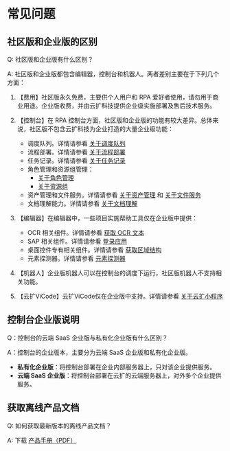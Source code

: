 # 常见问题

## 社区版和企业版的区别

Q: 社区版和企业版有什么区别？

A: 社区版和企业版都包含编辑器，控制台和机器人。两者差别主要在于下列几个方面：

1. 【费用】社区版永久免费，主要供个人用户和 RPA 爱好者使用，请勿用于商业用途。企业版收费，并由云扩科技提供企业级实施部署及售后技术服务。

2. 【控制台】在 RPA 控制台方面，社区版和企业版的功能有较大差异。总体来说，社区版不包含云扩科技为企业打造的大量企业级功能：
    - 调度队列。详情请参看 [关于调度队列](./Console/v4.0.x/queue/aboutqueue.md)
    - 流程部署。详情请参看 [关于流程部署](./Console/v4.0.x/workflow/aboutworkflow.md)
    - 任务记录。详情请参看 [关于任务记录](./Console/v4.0.x/job/aboutJob.md)
    - 角色管理和资源组管理：
        - [关于角色管理](./Console/v3.0.x/management/roles/aboutRoles.md)
        - [关于资源组](./Console/v3.0.x/management/groups/aboutGroups.md)
    - 资产管理和文件服务。详情请参看 [关于资产管理](./Console/v4.0.x/datacentor/asset/AboutAsset.md) 和 [关于文件服务](./Console/v4.0.x/datacentor/fileservice/Aboutfileservice.md)
    - 文档理解能力。详情请参看 [关于文档理解](./Console/v4.0.x/docreader/aboutDocreader.md)
3. 【编辑器】在编辑器中，一些项目实施帮助工具仅在企业版中提供：
    - OCR 相关组件。详情请参看 [获取 OCR 文本](Activities/UIAutomation/OCR/GetOCRText.md)
    - SAP 相关组件。详情请参看 [登录应用](Activities/UIAutomation/SAP/SAP_Login.md)
    - 桌面控件专有相关组件。详情请参看 [获取区域结构](Activities/UIAutomation/DesktopOnly/GetJsonStructure.md)
    - 元素探测器。详情请参看 [元素探测器](Activities/Appendix/UiDetector.md)
4. 【机器人】企业版机器人可以在控制台的调度下运行，社区版机器人不支持相关功能。
5. 【云扩ViCode】云扩ViCode仅在企业版中支持。详情请参看 [关于云扩小程序](./Apps/v4.0.x/README.md)

## 控制台企业版说明

Q：控制台的云端 SaaS 企业版与私有化企业版有什么区别？

A：控制台的企业版本，主要分为云端 SaaS 企业版和私有化企业版。

- **私有化企业版**：将控制台部署在企业内部服务器上，只对该企业提供服务。
- **云端 SaaS 企业版**：将控制台部署在云扩的云端服务器上，对外多个企业提供服务。

## 获取离线产品文档

Q: 如何获取最新版本的离线产品文档？

A: 下载 [产品手册（PDF）](https://academy.encoo.com/pdf/Product_Induction_ZH-CN.pdf)
